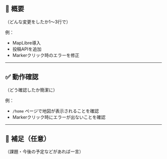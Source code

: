 ## 📝 概要

（どんな変更をしたか1〜3行で）

例：

- MapLibre導入
- 投稿APIを追加
- Markerクリック時のエラーを修正

---

## ✅ 動作確認

（どう確認したか簡潔に）

例：

- `/home` ページで地図が表示されることを確認
- Markerクリック時にエラーが出ないことを確認

---

## 💬 補足（任意）

（課題・今後の予定などがあれば一言）
